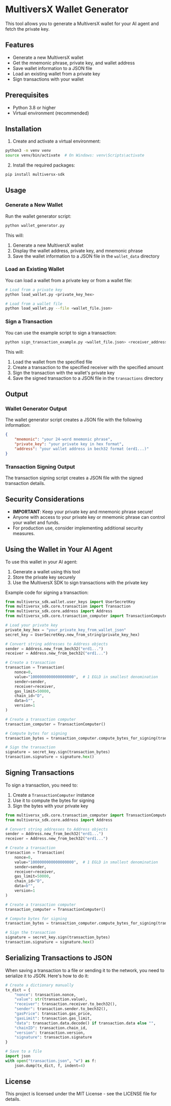 # MultiversX Wallet Generator

This tool allows you to generate a MultiversX wallet for your AI agent and fetch the private key.

## Features

- Generate a new MultiversX wallet
- Get the mnemonic phrase, private key, and wallet address
- Save wallet information to a JSON file
- Load an existing wallet from a private key
- Sign transactions with your wallet

## Prerequisites

- Python 3.8 or higher
- Virtual environment (recommended)

## Installation

1. Create and activate a virtual environment:

```bash
python3 -m venv venv
source venv/bin/activate  # On Windows: venv\Scripts\activate
```

2. Install the required packages:

```bash
pip install multiversx-sdk
```

## Usage

### Generate a New Wallet

Run the wallet generator script:

```bash
python wallet_generator.py
```

This will:
1. Generate a new MultiversX wallet
2. Display the wallet address, private key, and mnemonic phrase
3. Save the wallet information to a JSON file in the `wallet_data` directory

### Load an Existing Wallet

You can load a wallet from a private key or from a wallet file:

```bash
# Load from a private key
python load_wallet.py <private_key_hex>

# Load from a wallet file
python load_wallet.py --file <wallet_file.json>
```

### Sign a Transaction

You can use the example script to sign a transaction:

```bash
python sign_transaction_example.py <wallet_file.json> <receiver_address> <amount>
```

This will:
1. Load the wallet from the specified file
2. Create a transaction to the specified receiver with the specified amount
3. Sign the transaction with the wallet's private key
4. Save the signed transaction to a JSON file in the `transactions` directory

## Output

### Wallet Generator Output

The wallet generator script creates a JSON file with the following information:

```json
{
    "mnemonic": "your 24-word mnemonic phrase",
    "private_key": "your private key in hex format",
    "address": "your wallet address in bech32 format (erd1...)"
}
```

### Transaction Signing Output

The transaction signing script creates a JSON file with the signed transaction details.

## Security Considerations

- **IMPORTANT**: Keep your private key and mnemonic phrase secure!
- Anyone with access to your private key or mnemonic phrase can control your wallet and funds.
- For production use, consider implementing additional security measures.

## Using the Wallet in Your AI Agent

To use this wallet in your AI agent:

1. Generate a wallet using this tool
2. Store the private key securely
3. Use the MultiversX SDK to sign transactions with the private key

Example code for signing a transaction:

```python
from multiversx_sdk.wallet.user_keys import UserSecretKey
from multiversx_sdk.core.transaction import Transaction
from multiversx_sdk.core.address import Address
from multiversx_sdk.core.transaction_computer import TransactionComputer

# Load your private key
private_key_hex = "your_private_key_from_wallet_json"
secret_key = UserSecretKey.new_from_string(private_key_hex)

# Convert string addresses to Address objects
sender = Address.new_from_bech32("erd1...")
receiver = Address.new_from_bech32("erd1...")

# Create a transaction
transaction = Transaction(
    nonce=0,
    value="1000000000000000000",  # 1 EGLD in smallest denomination
    sender=sender,
    receiver=receiver,
    gas_limit=50000,
    chain_id="D",
    data=b"",
    version=1
)

# Create a transaction computer
transaction_computer = TransactionComputer()

# Compute bytes for signing
transaction_bytes = transaction_computer.compute_bytes_for_signing(transaction)

# Sign the transaction
signature = secret_key.sign(transaction_bytes)
transaction.signature = signature.hex()
```

## Signing Transactions

To sign a transaction, you need to:

1. Create a `TransactionComputer` instance
2. Use it to compute the bytes for signing
3. Sign the bytes with your private key

```python
from multiversx_sdk.core.transaction_computer import TransactionComputer
from multiversx_sdk.core.address import Address

# Convert string addresses to Address objects
sender = Address.new_from_bech32("erd1...")
receiver = Address.new_from_bech32("erd1...")

# Create a transaction
transaction = Transaction(
    nonce=0,
    value="1000000000000000000",  # 1 EGLD in smallest denomination
    sender=sender,
    receiver=receiver,
    gas_limit=50000,
    chain_id="D",
    data=b"",
    version=1
)

# Create a transaction computer
transaction_computer = TransactionComputer()

# Compute bytes for signing
transaction_bytes = transaction_computer.compute_bytes_for_signing(transaction)

# Sign the transaction
signature = secret_key.sign(transaction_bytes)
transaction.signature = signature.hex()
```

## Serializing Transactions to JSON

When saving a transaction to a file or sending it to the network, you need to serialize it to JSON. Here's how to do it:

```python
# Create a dictionary manually
tx_dict = {
    "nonce": transaction.nonce,
    "value": str(transaction.value),
    "receiver": transaction.receiver.to_bech32(),
    "sender": transaction.sender.to_bech32(),
    "gasPrice": transaction.gas_price,
    "gasLimit": transaction.gas_limit,
    "data": transaction.data.decode() if transaction.data else "",
    "chainID": transaction.chain_id,
    "version": transaction.version,
    "signature": transaction.signature
}

# Save to a file
import json
with open("transaction.json", "w") as f:
    json.dump(tx_dict, f, indent=4)
```

## License

This project is licensed under the MIT License - see the LICENSE file for details. 